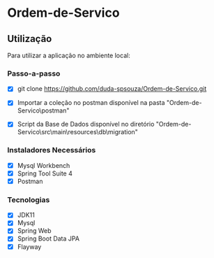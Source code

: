 # Ordem-de-Servico

## Utilização
Para utilizar a aplicação no ambiente local:

### Passo-a-passo
- [x] git clone https://github.com/duda-spsouza/Ordem-de-Servico.git   
- [x] Importar a coleção no postman disponível na pasta "Ordem-de-Servico\postman"
- [x] Script da Base de Dados disponível no diretório "Ordem-de-Servico\src\main\resources\db\migration"


### Instaladores Necessários
- [x] Mysql Workbench
- [x] Spring Tool Suite 4
- [x] Postman

### Tecnologias
- [x] JDK11
- [x] Mysql
- [x] Spring Web
- [x] Spring Boot Data JPA
- [x] Flayway
